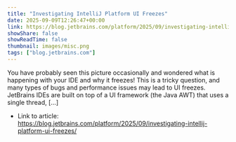 ```yaml
---
title: "Investigating IntelliJ Platform UI Freezes"
date: 2025-09-09T12:26:47+00:00
link: https://blog.jetbrains.com/platform/2025/09/investigating-intellij-platform-ui-freezes/
showShare: false
showReadTime: false
thumbnail: images/misc.png
tags: ["blog.jetbrains.com"]
---
```

You have probably seen this picture occasionally and wondered what is happening with your IDE and why it freezes! This is a tricky question, and many types of bugs and performance issues may lead to UI freezes. JetBrains IDEs are built on top of a UI framework (the Java AWT) that uses a single thread, […]

- Link to article: https://blog.jetbrains.com/platform/2025/09/investigating-intellij-platform-ui-freezes/